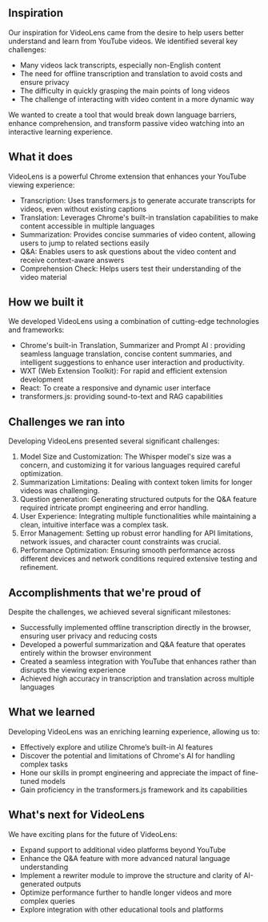 ## Inspiration

Our inspiration for VideoLens came from the desire to help users better understand and learn from YouTube videos. We identified several key challenges:

- Many videos lack transcripts, especially non-English content
- The need for offline transcription and translation to avoid costs and ensure privacy
- The difficulty in quickly grasping the main points of long videos
- The challenge of interacting with video content in a more dynamic way

We wanted to create a tool that would break down language barriers, enhance comprehension, and transform passive video watching into an interactive learning experience.

## What it does

VideoLens is a powerful Chrome extension that enhances your YouTube viewing experience:

- Transcription: Uses transformers.js to generate accurate transcripts for videos, even without existing captions
- Translation: Leverages Chrome's built-in translation capabilities to make content accessible in multiple languages
- Summarization: Provides concise summaries of video content, allowing users to jump to related sections easily
- Q&A: Enables users to ask questions about the video content and receive context-aware answers
- Comprehension Check: Helps users test their understanding of the video material

## How we built it

We developed VideoLens using a combination of cutting-edge technologies and frameworks:

- Chrome's built-in Translation, Summarizer and Prompt AI : providing seamless language translation, concise content summaries, and intelligent suggestions to enhance user interaction and productivity.
- WXT (Web Extension Toolkit): For rapid and efficient extension development
- React: To create a responsive and dynamic user interface
- transformers.js: providing sound-to-text and RAG capabilities

## Challenges we ran into

Developing VideoLens presented several significant challenges:

1. Model Size and Customization: The Whisper model's size was a concern, and customizing it for various languages required careful optimization.
2. Summarization Limitations: Dealing with context token limits for longer videos was challenging.
3. Question generation: Generating structured outputs for the Q&A feature required intricate prompt engineering and error handling.
4. User Experience: Integrating multiple functionalities while maintaining a clean, intuitive interface was a complex task.
5. Error Management: Setting up robust error handling for API limitations, network issues, and character count constraints was crucial.
6. Performance Optimization: Ensuring smooth performance across different devices and network conditions required extensive testing and refinement.

## Accomplishments that we're proud of

Despite the challenges, we achieved several significant milestones:

- Successfully implemented offline transcription directly in the browser, ensuring user privacy and reducing costs
- Developed a powerful summarization and Q&A feature that operates entirely within the browser environment
- Created a seamless integration with YouTube that enhances rather than disrupts the viewing experience
- Achieved high accuracy in transcription and translation across multiple languages

## What we learned

Developing VideoLens was an enriching learning experience, allowing us to:

- Effectively explore and utilize Chrome’s built-in AI features
- Discover the potential and limitations of Chrome's AI for handling complex tasks
- Hone our skills in prompt engineering and appreciate the impact of fine-tuned models
- Gain proficiency in the transformers.js framework and its capabilities

## What's next for VideoLens

We have exciting plans for the future of VideoLens:

- Expand support to additional video platforms beyond YouTube
- Enhance the Q&A feature with more advanced natural language understanding
- Implement a rewriter module to improve the structure and clarity of AI-generated outputs
- Optimize performance further to handle longer videos and more complex queries
- Explore integration with other educational tools and platforms
